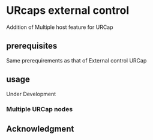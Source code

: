 # URcaps external control
Addition of Multiple host feature for URCap

## prerequisites
Same prerequirements as that of External control URCap

## usage
Under Development

### Multiple URCap nodes
## Acknowledgment
